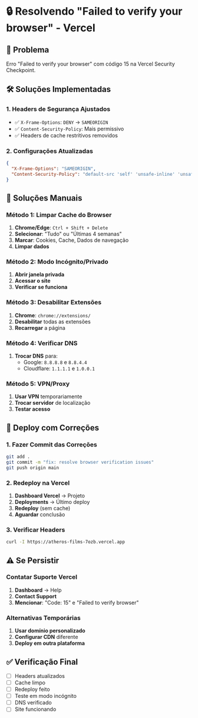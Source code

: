 # 🔒 Resolvendo "Failed to verify your browser" - Vercel

## 🚨 Problema
Erro "Failed to verify your browser" com código 15 na Vercel Security Checkpoint.

## 🛠️ Soluções Implementadas

### 1. Headers de Segurança Ajustados
- ✅ `X-Frame-Options`: `DENY` → `SAMEORIGIN`
- ✅ `Content-Security-Policy`: Mais permissivo
- ✅ Headers de cache restritivos removidos

### 2. Configurações Atualizadas
```json
{
  "X-Frame-Options": "SAMEORIGIN",
  "Content-Security-Policy": "default-src 'self' 'unsafe-inline' 'unsafe-eval' data: blob: https:; img-src 'self' data: https:; media-src 'self' data: https:;"
}
```

## 🔧 Soluções Manuais

### Método 1: Limpar Cache do Browser
1. **Chrome/Edge**: `Ctrl + Shift + Delete`
2. **Selecionar**: "Tudo" ou "Últimas 4 semanas"
3. **Marcar**: Cookies, Cache, Dados de navegação
4. **Limpar dados**

### Método 2: Modo Incógnito/Privado
1. **Abrir janela privada**
2. **Acessar o site**
3. **Verificar se funciona**

### Método 3: Desabilitar Extensões
1. **Chrome**: `chrome://extensions/`
2. **Desabilitar** todas as extensões
3. **Recarregar** a página

### Método 4: Verificar DNS
1. **Trocar DNS** para:
   - Google: `8.8.8.8` e `8.8.4.4`
   - Cloudflare: `1.1.1.1` e `1.0.0.1`

### Método 5: VPN/Proxy
1. **Usar VPN** temporariamente
2. **Trocar servidor** de localização
3. **Testar acesso**

## 🚀 Deploy com Correções

### 1. Fazer Commit das Correções
```bash
git add .
git commit -m "fix: resolve browser verification issues"
git push origin main
```

### 2. Redeploy na Vercel
1. **Dashboard Vercel** → Projeto
2. **Deployments** → Último deploy
3. **Redeploy** (sem cache)
4. **Aguardar** conclusão

### 3. Verificar Headers
```bash
curl -I https://atheros-films-7ozb.vercel.app
```

## ⚠️ Se Persistir

### Contatar Suporte Vercel
1. **Dashboard** → Help
2. **Contact Support**
3. **Mencionar**: "Code: 15" e "Failed to verify browser"

### Alternativas Temporárias
1. **Usar domínio personalizado**
2. **Configurar CDN** diferente
3. **Deploy em outra plataforma**

## ✅ Verificação Final
- [ ] Headers atualizados
- [ ] Cache limpo
- [ ] Redeploy feito
- [ ] Teste em modo incógnito
- [ ] DNS verificado
- [ ] Site funcionando
